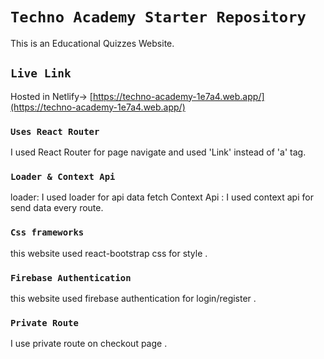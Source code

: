 # `Techno Academy Starter Repository`

This is an Educational Quizzes Website.

## `Live Link`

Hosted in Netlify-> [https://techno-academy-1e7a4.web.app/](https://techno-academy-1e7a4.web.app/)

### `Uses React Router`

I used React Router for page navigate and used 'Link' instead of 'a' tag.

### `Loader & Context Api`

loader: I used loader for api data fetch
Context Api : I used context api for send data every route.

### `Css frameworks `

this website used react-bootstrap css for style .

### `Firebase Authentication`

this website used firebase authentication for login/register .

### `Private Route`

I use private route on checkout page .
